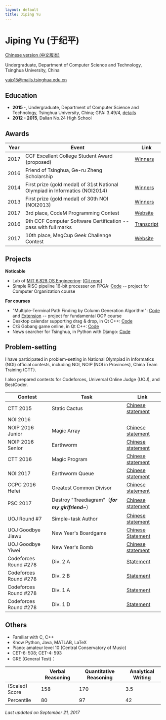 ```yaml
---
layout: default
title: Jiping Yu
---
```


# Jiping Yu (于纪平)

[Chinese version (中文版本)](/zh)

Undergraduate, Department of Computer Science and Technology, Tsinghua University, China

[yujp15@mails.tsinghua.edu.cn](mailto:yujp15@mails.tsinghua.edu.cn)

## Education
 
* **2015 -**, Undergraduate, Department of Computer Science and Technology, Tsinghua University, China; GPA: 3.49/4, [details](courses.html)
* **2012 - 2015**, Dalian No.24 High School

## Awards

|Year|Event|Link|
|-|-|-|
|2017|CCF Excellent College Student Award (proposed)|[Winners](http://www.ccf.org.cn/c/2017-07-31/602612.shtml)|
|2016|Friend of Tsinghua, Ge-ru Zheng Scholarship||
|2014|First prize (gold medal) of 31st National Olympiad in Informatics (NOI2014)|[Winners](http://download.noi.cn/T/2014/NOI2014huojiangzhengshi.htm)|
|2013|First prize (gold medal) of 30th NOI (NOI2013)|[Winners](http://history.ccf.org.cn/resources/1190201776262/noi/CCFNOI2013huojiangmingdan2013-07-25-05_01_17.htm)|
|2017|3rd place, CodeM Programming Contest|[Website](http://codem.meituan.com/)|
|2016|9th CCF Computer Software Certification -- pass with full marks|[Transcript](http://cspro.org/lead/dformsys/application/ccf/pdf/201608107644.pdf)|
|2017|10th place, MegCup Geek Challenge Contest|[Website](https://2017.megcup.com/)|

## Projects

**Noticable**

* Lab of [MIT 6.828 OS Engineering](https://pdos.csail.mit.edu/6.828/2016/): [[Git repo](https://github.com/saffahyjp/6.828)]
* Simple RISC pipeline 16-bit processer on FPGA: [Code](https://github.com/saffahyjp/display/tree/master/cpu) -- project for Computer Organization course

**For courses**

* "Multiple-Terminal Path Finding by Column Generation Algorithm": [Code](https://github.com/saffahyjp/display/tree/master/mulpath) and [Extension](https://github.com/saffahyjp/display/tree/master/mulpath_large) -- project for fundamental OOP course
* Desktop calendar supporting drag & drop, in Qt C++: [Code](https://github.com/saffahyjp/display/tree/master/calendar)
* C/S Gobang game online, in Qt C++: [Code](https://github.com/saffahyjp/display/tree/master/gobang_net)
* News searcher for Tsinghua, in Python with Django: [Code](https://github.com/saffahyjp/display/tree/master/news_search)

## Problem-setting

I have participated in problem-setting in National Olympiad in Informatics (NOI) official contests, including NOI, NOIP (NOI in Provinces), China Team Training (CTT).

I also prepared contests for Codeforces, Universal Online Judge (UOJ), and BestCoder.

|Contest|Task|Link|
|-|-|-|
|CTT 2015|Static Cactus|[Chinese statement](http://uoj.ac/problem/158)|
|NOI 2016|||
|NOIP 2016 Junior|Magic Array|[Chinese statement](https://www.luogu.org/problem/show?pid=2119)|
|NOIP 2016 Senior|Earthworm|[Chinese statement](http://uoj.ac/problem/264)|
|CTT 2016|Magic Program|[Chinese statement](http://uoj.ac/problem/267)|
|NOI 2017|Earthworm Queue|[Chinese statement](http://uoj.ac/problem/315)|
|CCPC 2016 Hefei|Greatest Common Divisor|[Chinese statement](http://acm.hdu.edu.cn/showproblem.php?pid=5970)|
|PSC 2017|Destroy "Treediagram"（***for my girlfriend~***）|[Chinese statement](https://loj.ac/problem/2144)|
|UOJ Round #7|Simple-task Author|[Chinese statement](http://uoj.ac/problem/83)|
|UOJ Goodbye Jiawu|New Year's Boardgame|[Chinese Statement](http://uoj.ac/problem/68)|
|UOJ Goodbye Yiwei|New Year's Bomb|[Chinese statement](http://uoj.ac/problem/177)|
|Codeforces Round #278|Div. 2 A|[Statement](http://codeforces.com/contest/488/problem/A)|
|Codeforces Round #278|Div. 2 B|[Statement](http://codeforces.com/contest/488/problem/B)|
|Codeforces Round #278|Div. 1 A|[Statement](http://codeforces.com/contest/487/problem/A)|
|Codeforces Round #278|Div. 1 D|[Statement](http://codeforces.com/contest/487/problem/D)|

## Others

* Familiar with C, C++
* Know Python, Java, MATLAB, LaTeX
* Piano: amateur level 10 (Central Conservatory of Music)
* CET-6: 508; CET-4: 593
* GRE (General Test)：

||Verbal Reasoning|Quantitative Reasoning|Analytical Writing|
|-|-|-|-|
|(Scaled) Score|158|170|3.5|
|Percentile|80|97|42|


*Last updated on September 21, 2017*
